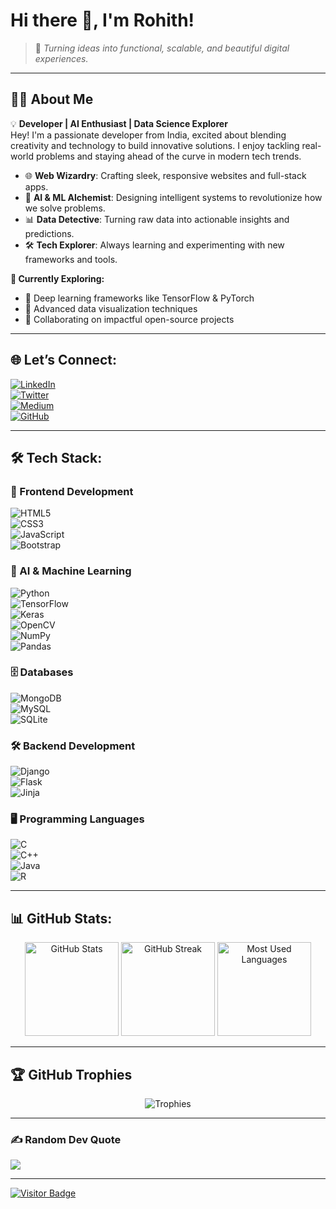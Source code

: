 # Hi there 👋, I'm Rohith!  

> 🚀 _Turning ideas into functional, scalable, and beautiful digital experiences._

---

## 👨‍💻 About Me  
💡 **Developer | AI Enthusiast | Data Science Explorer**  
Hey! I'm a passionate developer from India, excited about blending creativity and technology to build innovative solutions. I enjoy tackling real-world problems and staying ahead of the curve in modern tech trends.

- 🌐 **Web Wizardry**: Crafting sleek, responsive websites and full-stack apps.  
- 🤖 **AI & ML Alchemist**: Designing intelligent systems to revolutionize how we solve problems.  
- 📊 **Data Detective**: Turning raw data into actionable insights and predictions.  
- 🛠️ **Tech Explorer**: Always learning and experimenting with new frameworks and tools.  

**🌱 Currently Exploring:**  
- 🔗 Deep learning frameworks like TensorFlow & PyTorch  
- 🌌 Advanced data visualization techniques  
- 🤝 Collaborating on impactful open-source projects  

---

## 🌐 Let’s Connect:  
[![LinkedIn](https://img.shields.io/badge/LinkedIn-%230077B5.svg?style=for-the-badge&logo=linkedin&logoColor=white)](https://linkedin.com/in/https://www.linkedin.com/in/dsrohith/)  
[![Twitter](https://img.shields.io/badge/Twitter-%231DA1F2.svg?style=for-the-badge&logo=twitter&logoColor=white)](#)  
[![Medium](https://img.shields.io/badge/Medium-%2312100E.svg?style=for-the-badge&logo=medium&logoColor=white)](#)  
[![GitHub](https://img.shields.io/badge/GitHub-%23121011.svg?style=for-the-badge&logo=github&logoColor=white)](#)  

---

## 🛠️ Tech Stack:  

### 🎨 Frontend Development  
![HTML5](https://img.shields.io/badge/HTML5-%23E34F26.svg?style=for-the-badge&logo=html5&logoColor=white)  
![CSS3](https://img.shields.io/badge/CSS3-%231572B6.svg?style=for-the-badge&logo=css3&logoColor=white)  
![JavaScript](https://img.shields.io/badge/JavaScript-%23F7DF1E.svg?style=for-the-badge&logo=javascript&logoColor=black)  
![Bootstrap](https://img.shields.io/badge/Bootstrap-%238511FA.svg?style=for-the-badge&logo=bootstrap&logoColor=white)  

### 🤖 AI & Machine Learning  
![Python](https://img.shields.io/badge/Python-%233776AB.svg?style=for-the-badge&logo=python&logoColor=white)  
![TensorFlow](https://img.shields.io/badge/TensorFlow-%23FF6F00.svg?style=for-the-badge&logo=tensorflow&logoColor=white)  
![Keras](https://img.shields.io/badge/Keras-%23D00000.svg?style=for-the-badge&logo=keras&logoColor=white)  
![OpenCV](https://img.shields.io/badge/OpenCV-%23white.svg?style=for-the-badge&logo=opencv&logoColor=white)  
![NumPy](https://img.shields.io/badge/NumPy-%23013243.svg?style=for-the-badge&logo=numpy&logoColor=white)  
![Pandas](https://img.shields.io/badge/Pandas-%23150458.svg?style=for-the-badge&logo=pandas&logoColor=white)  

### 🗄️ Databases  
![MongoDB](https://img.shields.io/badge/MongoDB-%2347A248.svg?style=for-the-badge&logo=mongodb&logoColor=white)  
![MySQL](https://img.shields.io/badge/MySQL-%234479A1.svg?style=for-the-badge&logo=mysql&logoColor=white)  
![SQLite](https://img.shields.io/badge/SQLite-%2307405e.svg?style=for-the-badge&logo=sqlite&logoColor=white)  

### 🛠️ Backend Development  
![Django](https://img.shields.io/badge/Django-%23092E20.svg?style=for-the-badge&logo=django&logoColor=white)  
![Flask](https://img.shields.io/badge/Flask-%23000.svg?style=for-the-badge&logo=flask&logoColor=white)  
![Jinja](https://img.shields.io/badge/Jinja-%23B41717.svg?style=for-the-badge&logo=jinja&logoColor=white)  

### 🖥️ Programming Languages  
![C](https://img.shields.io/badge/C-%2300599C.svg?style=for-the-badge&logo=c&logoColor=white)  
![C++](https://img.shields.io/badge/C++-%2300599C.svg?style=for-the-badge&logo=c%2B%2B&logoColor=white)  
![Java](https://img.shields.io/badge/Java-%23ED8B00.svg?style=for-the-badge&logo=java&logoColor=white)  
![R](https://img.shields.io/badge/R-%23276DC3.svg?style=for-the-badge&logo=r&logoColor=white)  

---

## 📊 GitHub Stats:  
<div align="center">  
<img src="https://github-readme-stats.vercel.app/api?username=Rohith-D-S&theme=dark&hide_border=false&include_all_commits=true&count_private=true" height="150" alt="GitHub Stats"/>  
<img src="https://github-readme-streak-stats.herokuapp.com/?user=Rohith-D-S&theme=dark&hide_border=false" height="150" alt="GitHub Streak"/>  
<img src="https://github-readme-stats.vercel.app/api/top-langs/?username=Rohith-D-S&theme=dark&hide_border=false&layout=compact" height="150" alt="Most Used Languages"/>  
</div>  

---

## 🏆 GitHub Trophies  
<div align="center">  
<img src="https://github-profile-trophy.vercel.app/?username=Rohith-D-S&theme=radical&no-frame=false&no-bg=true&margin-w=4" alt="Trophies"/>  
</div>  

---

### ✍️ Random Dev Quote  
![](https://quotes-github-readme.vercel.app/api?type=horizontal&theme=radical)  

---

[![Visitor Badge](https://visitcount.itsvg.in/api?id=Rohith-D-S&icon=0&color=6)](https://visitcount.itsvg.in)  
